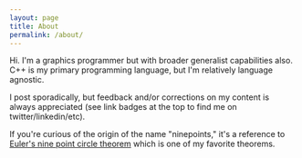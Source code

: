 ```yaml
---
layout: page
title: About
permalink: /about/
---
```


Hi. I'm a graphics programmer but with broader generalist capabilities also. C++ is my primary
programming language, but I'm relatively language agnostic.

I post sporadically, but feedback and/or corrections on my content is always appreciated (see link badges
at the top to find me on twitter/linkedin/etc).

If you're curious of the origin of the name "ninepoints," it's a reference to [Euler's nine point circle theorem](https://en.wikipedia.org/wiki/Nine-point_circle)
which is one of my favorite theorems.
